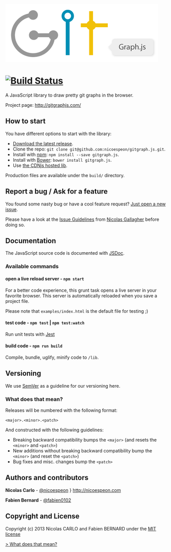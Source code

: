 ![gitgraph.js](/assets/logo/gitgraph-logo.png)

# [![Build Status](https://secure.travis-ci.org/nicoespeon/gitgraph.js.png)](http://travis-ci.org/nicoespeon/gitgraph.js)

A JavaScript library to draw pretty git graphs in the browser.

Project page: <http://gitgraphjs.com/>

## How to start

You have different options to start with the library:

- [Download the latest release](https://github.com/nicoespeon/gitgraph.js/releases/latest).
- Clone the repo: `git clone git@github.com:nicoespeon/gitgraph.js.git`.
- Install with [npm](https://www.npmjs.com): `npm install --save gitgraph.js`.
- Install with [Bower](http://bower.io/): `bower install gitgraph.js`.
- Use [the CDNjs hosted lib](https://cdnjs.com/libraries/gitgraph.js).

Production files are available under the `build/` directory.

## Report a bug / Ask for a feature

You found some nasty bug or have a cool feature request? [Just open a new
issue](https://github.com/nicoespeon/gitgraph.js/issues).

Please have a look at the [Issue Guidelines][] from [Nicolas Gallagher][] before
doing so.

[issue guidelines]: https://github.com/necolas/issue-guidelines/blob/master/CONTRIBUTING.md
[nicolas gallagher]: https://github.com/necolas

## Documentation

The JavaScript source code is documented with [JSDoc](http://usejsdoc.org/).

### Available commands

#### open a live reload server - `npm start`

For a better code experience, this grunt task opens a live server in your
favorite browser. This server is automatically reloaded when you save a project
file.

Please note that `examples/index.html` is the default file for testing ;)

#### test code - `npm test` | `npm test:watch`

Run unit tests with [Jest](https://facebook.github.io/jest/)

#### build code - `npm run build`

Compile, bundle, uglify, minify code to `/lib`.

## Versioning

We use [SemVer](http://semver.org/) as a guideline for our versioning here.

### What does that mean?

Releases will be numbered with the following format:

```
<major>.<minor>.<patch>
```

And constructed with the following guidelines:

- Breaking backward compatibility bumps the `<major>` (and resets the `<minor>`
  and `<patch>`)
- New additions without breaking backward compatibility bump the `<minor>` (and
  reset the `<patch>`)
- Bug fixes and misc. changes bump the `<patch>`

## Authors and contributors

**Nicolas Carlo** - [@nicoespeon](https://twitter.com/nicoespeon) } <http://nicoespeon.com>

**Fabien Bernard** - [@fabien0102](https://twitter.com/fabien0102)

## Copyright and License

Copyright (c) 2013 Nicolas CARLO and Fabien BERNARD under the [MIT license][]

[mit license]: https://github.com/nicoespeon/gitgraph.js/blob/master/LICENSE.md

[> What does that mean?](http://choosealicense.com/licenses/mit/)
